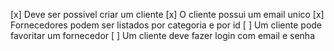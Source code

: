 [x] Deve ser possivel criar um cliente 
[x] O cliente possui um email unico
[x] Fornecedores podem ser listados por categoria e por id
[ ] Um cliente pode favoritar um fornecedor
[ ] Um cliente deve fazer login com email e senha